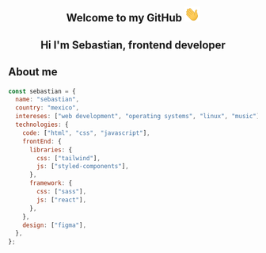 <div align="center">

## Welcome to my GitHub <img height="30" alt="" src="./assets/hi.gif">

## **Hi I'm Sebastian, frontend developer**

</div>

## **About me**

```javascript
const sebastian = {
  name: "sebastian",
  country: "mexico",
  intereses: ["web development", "operating systems", "linux", "music"],
  technologies: {
    code: ["html", "css", "javascript"],
    frontEnd: {
      libraries: {
        css: ["tailwind"],
        js: ["styled-components"],
      },
      framework: {
        css: ["sass"],
        js: ["react"],
      },
    },
    design: ["figma"],
  },
};
```
